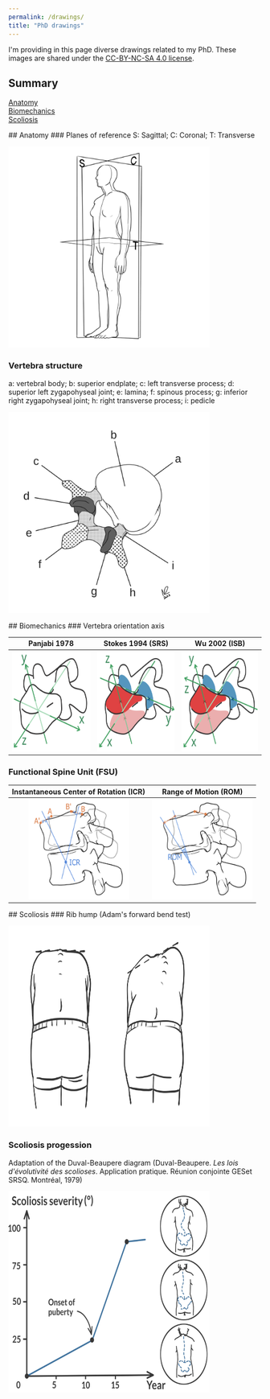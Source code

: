 ```yaml
---
permalink: /drawings/
title: "PhD drawings"
---
```


I'm providing in this page diverse drawings related to my PhD. These images are shared under the [CC-BY-NC-SA 4.0 license](https://creativecommons.org/licenses/by-nc-sa/4.0/).

## Summary
[Anatomy](#anatomy)\
[Biomechanics](#biomechanics)\
[Scoliosis](#scoliosis)


<a name="anatomy"/>
## Anatomy
### Planes of reference
S: Sagittal; C: Coronal; T: Transverse
<p class="flotte">
<img src="/images/drawings/anatomical_planes.png" width="400" height="400">
</p>

### Vertebra structure
a: vertebral body; b: superior endplate; c: left transverse process; d: superior left zygapohyseal joint; e: lamina; f: spinous process; g: inferior right zygapohyseal joint; h: right transverse process; i: pedicle

<p class="flotte">
<img src="/images/drawings/vertebra_structure.png" width="400" height="400">
</p>


<a name="biomechanics"/>
## Biomechanics
### Vertebra orientation axis

|  Panjabi 1978     | Stokes 1994 (SRS)| Wu 2002 (ISB)   |
|:----------------: |:----------------:| :--------------:|
| <img width="200" height="200" src="/images/drawings/vertebra_orientations_panjabi1978.png">  |  <img width="200" height="200" src="/images/drawings/vertebra_orientations_stokes1994.png">  |  <img width="200" height="200" src="/images/drawings/vertebra_orientations_wu2002.png"> |

### Functional Spine Unit (FSU)

|  Instantaneous Center of Rotation (ICR)     | Range of Motion (ROM) |
|:------------------------------------------: |:---------------------:|
| <img width="200" height="200" src="/images/drawings/fsu_icr.png">  |  <img width="200" height="200" src="/images/drawings/fsu_rom.png">  |


<a name="scoliosis"/>
## Scoliosis
### Rib hump (Adam's forward bend test)
<p class="flotte">
<img src="/images/drawings/rib_hump.png" width="400" height="400">
</p>


### Scoliosis progession
Adaptation of the Duval-Beaupere diagram (Duval-Beaupere. *Les lois d'évolutivité des scolioses*. Application pratique. Réunion conjointe GESet SRSQ. Montréal, 1979)
<p class="flotte">
<img src="/images/duval_beaupere.png" width="400" height="400" align="top">
</p>
